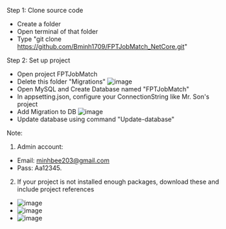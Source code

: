 Step 1: Clone source code
- Create a folder
- Open terminal of that folder
- Type "git clone https://github.com/Bminh1709/FPTJobMatch_NetCore.git"

Step 2: Set up project
- Open project FPTJobMatch
- Delete this folder "Migrations"
  ![image](https://github.com/Bminh1709/FPTJobMatch_NetCore/assets/119041798/066a9c91-35bc-4cd5-afbb-5097396236bf)
- Open MySQL and Create Database named "FPTJobMatch"
- In appsetting.json, configure your ConnectionString like Mr. Son's project
- Add Migration to DB
  ![image](https://github.com/Bminh1709/FPTJobMatch_NetCore/assets/119041798/6af66e99-c61e-4b5c-a318-f22573332e59)
- Update database using command "Update-database"


Note:
1. Admin account: 
- Email: minhbee203@gmail.com
- Pass: Aa12345.

2. If your project is not installed enough packages, download these and include project references
- ![image](https://github.com/Bminh1709/FPTJobMatch_NetCore/assets/119041798/a3b13016-da9a-49f0-9fa5-c146f657449b)
- ![image](https://github.com/Bminh1709/FPTJobMatch_NetCore/assets/119041798/b27c77c9-61eb-486f-9805-106c9493ee84)
- ![image](https://github.com/Bminh1709/FPTJobMatch_NetCore/assets/119041798/d20bdfcf-fa9f-44e5-99f7-86f16c15cf48)


